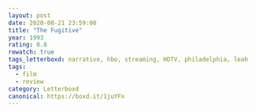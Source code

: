 ```yaml
---
layout: post 
date: 2020-08-21 23:59:00
title: "The Fugitive"
year: 1993
rating: 0.8
rewatch: true
tags_letterboxd: narrative, hbo, streaming, HDTV, philadelphia, leah
tags:
  - film
  - review
category: Letterboxd
canonical: https://boxd.it/1juYFx
---
```

